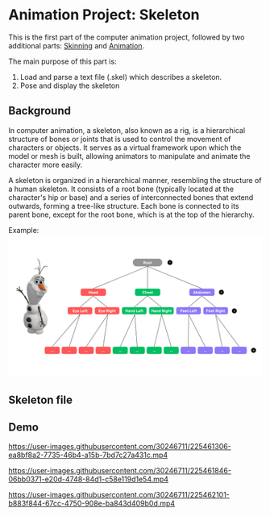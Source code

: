 # Animation Project: Skeleton

This is the first part of the computer animation project, followed by two additional parts: [Skinning](https://github.com/mleonova/Animation-Skeleton) and [Animation](https://github.com/mleonova/Graphics-Part3-Animation). 

The main purpose of this part is:
1. Load and parse a text file (.skel) which describes a skeleton. 
2. Pose and display the skeleton

## Background
In computer animation, a skeleton, also known as a rig, is a hierarchical structure of bones or joints that is used to control the movement of characters or objects. It serves as a virtual framework upon which the model or mesh is built, allowing animators to manipulate and animate the character more easily.

A skeleton is organized in a hierarchical manner, resembling the structure of a human skeleton. It consists of a root bone (typically located at the character's hip or base) and a series of interconnected bones that extend outwards, forming a tree-like structure. Each bone is connected to its parent bone, except for the root bone, which is at the top of the hierarchy.

Example:
![Skeleton diagram](Skeleton_diagram.png)

## Skeleton file





## Demo

https://user-images.githubusercontent.com/30246711/225461306-ea8bf8a2-7735-46b4-a15b-7bd7c27a431c.mp4



https://user-images.githubusercontent.com/30246711/225461846-06bb0371-e20d-4748-84d1-c58e119d1e54.mp4



https://user-images.githubusercontent.com/30246711/225462101-b883f844-67cc-4750-908e-ba843d409b0d.mp4

